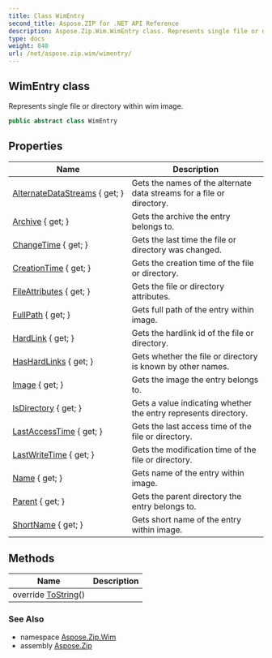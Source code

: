 ```yaml
---
title: Class WimEntry
second_title: Aspose.ZIP for .NET API Reference
description: Aspose.Zip.Wim.WimEntry class. Represents single file or directory within wim image
type: docs
weight: 840
url: /net/aspose.zip.wim/wimentry/
---
```

## WimEntry class

Represents single file or directory within wim image.

```csharp
public abstract class WimEntry
```

## Properties

| Name | Description |
| --- | --- |
| [AlternateDataStreams](../../aspose.zip.wim/wimentry/alternatedatastreams/) { get; } | Gets the names of the alternate data streams for a file or directory. |
| [Archive](../../aspose.zip.wim/wimentry/archive/) { get; } | Gets the archive the entry belongs to. |
| [ChangeTime](../../aspose.zip.wim/wimentry/changetime/) { get; } | Gets the last time the file or directory was changed. |
| [CreationTime](../../aspose.zip.wim/wimentry/creationtime/) { get; } | Gets the creation time of the file or directory. |
| [FileAttributes](../../aspose.zip.wim/wimentry/fileattributes/) { get; } | Gets the file or directory attributes. |
| [FullPath](../../aspose.zip.wim/wimentry/fullpath/) { get; } | Gets full path of the entry within image. |
| [HardLink](../../aspose.zip.wim/wimentry/hardlink/) { get; } | Gets the hardlink id of the file or directory. |
| [HasHardLinks](../../aspose.zip.wim/wimentry/hashardlinks/) { get; } | Gets whether the file or directory is known by other names. |
| [Image](../../aspose.zip.wim/wimentry/image/) { get; } | Gets the image the entry belongs to. |
| [IsDirectory](../../aspose.zip.wim/wimentry/isdirectory/) { get; } | Gets a value indicating whether the entry represents directory. |
| [LastAccessTime](../../aspose.zip.wim/wimentry/lastaccesstime/) { get; } | Gets the last access time of the file or directory. |
| [LastWriteTime](../../aspose.zip.wim/wimentry/lastwritetime/) { get; } | Gets the modification time of the file or directory. |
| [Name](../../aspose.zip.wim/wimentry/name/) { get; } | Gets name of the entry within image. |
| [Parent](../../aspose.zip.wim/wimentry/parent/) { get; } | Gets the parent directory the entry belongs to. |
| [ShortName](../../aspose.zip.wim/wimentry/shortname/) { get; } | Gets short name of the entry within image. |

## Methods

| Name | Description |
| --- | --- |
| override [ToString](../../aspose.zip.wim/wimentry/tostring/)() |  |

### See Also

* namespace [Aspose.Zip.Wim](../../aspose.zip.wim/)
* assembly [Aspose.Zip](../../)


